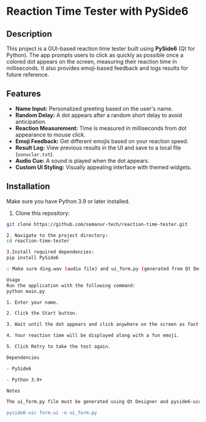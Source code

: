 # Reaction Time Tester with PySide6

## Description  
This project is a GUI-based reaction time tester built using **PySide6** (Qt for Python). The app prompts users to click as quickly as possible once a colored dot appears on the screen, measuring their reaction time in milliseconds. It also provides emoji-based feedback and logs results for future reference.

## Features

- **Name Input:** Personalized greeting based on the user's name.
- **Random Delay:** A dot appears after a random short delay to avoid anticipation.
- **Reaction Measurement:** Time is measured in milliseconds from dot appearance to mouse click.
- **Emoji Feedback:** Get different emojis based on your reaction speed.
- **Result Log:** View previous results in the UI and save to a local file (`sonuclar.txt`).
- **Audio Cue:** A sound is played when the dot appears.
- **Custom UI Styling:** Visually appealing interface with themed widgets.

## Installation

Make sure you have Python 3.9 or later installed.

1. Clone this repository:
```bash
git clone https://github.com/semanur-tech/reaction-time-tester.git

2. Navigate to the project directory:
cd reaction-time-tester

3.Install required dependencies:
pip install PySide6

💡 Make sure ding.wav (audio file) and ui_form.py (generated from Qt Designer .ui file) are present in the project directory.

Usage
Run the application with the following command:
python main.py

1. Enter your name.

2. Click the Start button.

3. Wait until the dot appears and click anywhere on the screen as fast as possible.

4. Your reaction time will be displayed along with a fun emoji.

5. Click Retry to take the test again.

Dependencies

- PySide6

- Python 3.9+

Notes

The ui_form.py file must be generated using Qt Designer and pyside6-uic if it's not included:

pyside6-uic form.ui -o ui_form.py




